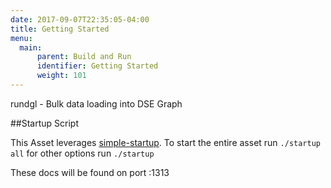 ```yaml
---
date: 2017-09-07T22:35:05-04:00
title: Getting Started
menu:
  main:
      parent: Build and Run
      identifier: Getting Started
      weight: 101
---
```


rundgl - Bulk data loading into DSE Graph

##Startup Script

This Asset leverages
[simple-startup](https://github.com/jshook/simple-startup). To start the entire
asset run `./startup all` for other options run `./startup`

These docs will be found on port :1313
